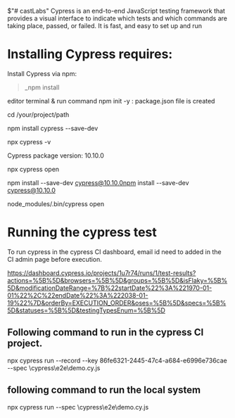 $"# castLabs"
Cypress is an end-to-end JavaScript testing framework that provides a visual interface to indicate which tests 
and which commands are taking place, passed, or failed. It is fast, and easy to set up and run

# Installing Cypress requires:

Install Cypress via npm:
>_npm install

editor terminal & run command npm init -y  : package.json file is created

cd /your/project/path

npm install cypress --save-dev

npx cypress -v

Cypress package version: 10.10.0

npx cypress open

npm install --save-dev cypress@10.10.0npm install --save-dev cypress@10.10.0

node_modules/.bin/cypress open 

# Running the cypress test

To run cypress in the cypress CI dashboard,  email id need to added in the CI admin page before execution.

https://dashboard.cypress.io/projects/1u7r74/runs/1/test-results?actions=%5B%5D&browsers=%5B%5D&groups=%5B%5D&isFlaky=%5B%5D&modificationDateRange=%7B%22startDate%22%3A%221970-01-01%22%2C%22endDate%22%3A%222038-01-19%22%7D&orderBy=EXECUTION_ORDER&oses=%5B%5D&specs=%5B%5D&statuses=%5B%5D&testingTypesEnum=%5B%5D

 ## Following command to run in the cypress CI project.

  npx cypress run --record --key 86fe6321-2445-47c4-a684-e6996e736cae --spec <Projectpath>\cypress\e2e\demo.cy.js
  
##  following command to run the local system

npx cypress run  --spec <Projectpath>\cypress\e2e\demo.cy.js
